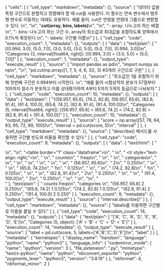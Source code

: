 {
 "cells": [
  {
   "cell_type": "markdown",
   "metadata": {},
   "source": [
    "데이터 값을 특정 구간으로 분할하고 정렬해야 할 때 cut을 사용한다. 이 함수는 연속 변수에서 범주형 변수로 이동하는 데에도 유용하다. 예를 들어, cut은 연령을 연령대 그룹으로 변환할 수 있다.  \n",
    "\n",
    "**cut(array, bins, labels)**\n",
    "\n",
    "- array: 나누고자 하는 배열\n",
    "- bins: 나누고자 하는 구간 수, array의 최소값과 최대값을 포함하도록 양쪽에서 0.1%씩 확장된다.\n",
    "- labels: 구간별 이름\n"
   ]
  },
  {
   "cell_type": "code",
   "execution_count": 1,
   "metadata": {},
   "outputs": [
    {
     "data": {
      "text/plain": [
       "[(0.994, 3.0], (5.0, 7.0], (3.0, 5.0], (3.0, 5.0], (5.0, 7.0], (0.994, 3.0]]\n",
       "Categories (3, interval[float64, right]): [(0.994, 3.0] < (3.0, 5.0] < (5.0, 7.0]]"
      ]
     },
     "execution_count": 1,
     "metadata": {},
     "output_type": "execute_result"
    }
   ],
   "source": [
    "import pandas as pd\n",
    "import numpy as np\n",
    "\n",
    "pd.cut(np.array([1, 7, 5, 4, 6, 3]), 3) #3개의 구간으로 구분"
   ]
  },
  {
   "cell_type": "markdown",
   "metadata": {},
   "source": [
    "최소값인 1을 포함하기 위해 첫번째 구간은 0.994부터 시작한다.    \n",
    "예를 들어 시험성적의 분포가 57점부터 100까지 점수가 분포하고 이를 상대평가하여 A부터 E까지 5개의 등급으로 나눠보자."
   ]
  },
  {
   "cell_type": "code",
   "execution_count": 10,
   "metadata": {},
   "outputs": [
    {
     "data": {
      "text/plain": [
       "[(56.957, 65.6], (74.2, 82.8], (56.957, 65.6], (82.8, 91.4], (91.4, 100.0], (65.6, 74.2], (82.8, 91.4], (91.4, 100.0]]\n",
       "Categories (5, interval[float64, right]): [(56.957, 65.6] < (65.6, 74.2] < (74.2, 82.8] < (82.8, 91.4] < (91.4, 100.0]]"
      ]
     },
     "execution_count": 10,
     "metadata": {},
     "output_type": "execute_result"
    }
   ],
   "source": [
    "score = np.array([57, 78, 64, 83, 95, 72, 89, 100])\n",
    "interval = pd.cut(score, 5)\n",
    "interval"
   ]
  },
  {
   "cell_type": "markdown",
   "metadata": {},
   "source": [
    "describe() 메서드를 사용하면 구간별 빈도와 비율을 확인할 수 있다."
   ]
  },
  {
   "cell_type": "code",
   "execution_count": 9,
   "metadata": {},
   "outputs": [
    {
     "data": {
      "text/html": [
       "<div>\n",
       "<style scoped>\n",
       "    .dataframe tbody tr th:only-of-type {\n",
       "        vertical-align: middle;\n",
       "    }\n",
       "\n",
       "    .dataframe tbody tr th {\n",
       "        vertical-align: top;\n",
       "    }\n",
       "\n",
       "    .dataframe thead th {\n",
       "        text-align: right;\n",
       "    }\n",
       "</style>\n",
       "<table border=\"1\" class=\"dataframe\">\n",
       "  <thead>\n",
       "    <tr style=\"text-align: right;\">\n",
       "      <th></th>\n",
       "      <th>counts</th>\n",
       "      <th>freqs</th>\n",
       "    </tr>\n",
       "    <tr>\n",
       "      <th>categories</th>\n",
       "      <th></th>\n",
       "      <th></th>\n",
       "    </tr>\n",
       "  </thead>\n",
       "  <tbody>\n",
       "    <tr>\n",
       "      <th>(56.957, 65.6]</th>\n",
       "      <td>2</td>\n",
       "      <td>0.250</td>\n",
       "    </tr>\n",
       "    <tr>\n",
       "      <th>(65.6, 74.2]</th>\n",
       "      <td>1</td>\n",
       "      <td>0.125</td>\n",
       "    </tr>\n",
       "    <tr>\n",
       "      <th>(74.2, 82.8]</th>\n",
       "      <td>1</td>\n",
       "      <td>0.125</td>\n",
       "    </tr>\n",
       "    <tr>\n",
       "      <th>(82.8, 91.4]</th>\n",
       "      <td>2</td>\n",
       "      <td>0.250</td>\n",
       "    </tr>\n",
       "    <tr>\n",
       "      <th>(91.4, 100.0]</th>\n",
       "      <td>2</td>\n",
       "      <td>0.250</td>\n",
       "    </tr>\n",
       "  </tbody>\n",
       "</table>\n",
       "</div>"
      ],
      "text/plain": [
       "                counts  freqs\n",
       "categories                   \n",
       "(56.957, 65.6]       2  0.250\n",
       "(65.6, 74.2]         1  0.125\n",
       "(74.2, 82.8]         1  0.125\n",
       "(82.8, 91.4]         2  0.250\n",
       "(91.4, 100.0]        2  0.250"
      ]
     },
     "execution_count": 9,
     "metadata": {},
     "output_type": "execute_result"
    }
   ],
   "source": [
    "interval.describe()"
   ]
  },
  {
   "cell_type": "markdown",
   "metadata": {},
   "source": [
    "labels를 이용하면 구간별로 이름을 붙일 수 있다."
   ]
  },
  {
   "cell_type": "code",
   "execution_count": 14,
   "metadata": {},
   "outputs": [
    {
     "data": {
      "text/plain": [
       "['A', 'C', 'A', 'D', 'E', 'B', 'D', 'E']\n",
       "Categories (5, object): ['A' < 'B' < 'C' < 'D' < 'E']"
      ]
     },
     "execution_count": 14,
     "metadata": {},
     "output_type": "execute_result"
    }
   ],
   "source": [
    "label = pd.cut(score, 5, labels=['A','B','C','D','E'])\n",
    "label"
   ]
  }
 ],
 "metadata": {
  "kernelspec": {
   "display_name": "handson",
   "language": "python",
   "name": "python3"
  },
  "language_info": {
   "codemirror_mode": {
    "name": "ipython",
    "version": 3
   },
   "file_extension": ".py",
   "mimetype": "text/x-python",
   "name": "python",
   "nbconvert_exporter": "python",
   "pygments_lexer": "ipython3",
   "version": "3.8.19"
  }
 },
 "nbformat": 4,
 "nbformat_minor": 2
}
